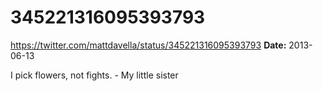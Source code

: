 # 345221316095393793
https://twitter.com/mattdavella/status/345221316095393793
**Date:** 2013-06-13

I pick flowers, not fights. - My little sister
